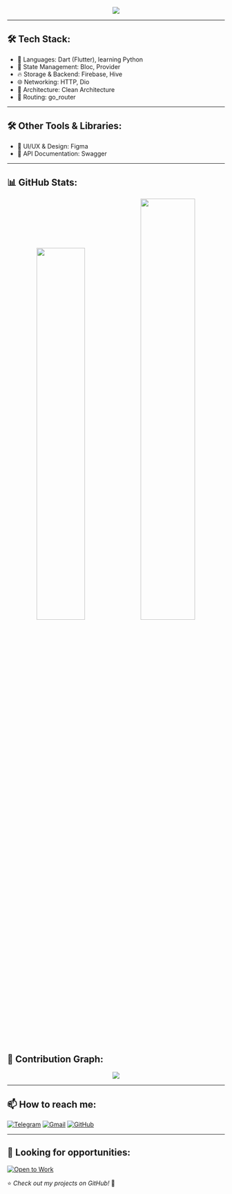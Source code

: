 <p align="center">
  <img src="https://readme-typing-svg.herokuapp.com?color=FFFFFF&size=35&center=true&vCenter=true&width=900&height=40&lines=Hi+There%2C+I'm+DanteCom+👋!;🚀+Flutter+Developer+|+🎯+Learning+Python&pause=1000"/>
</p>

---

## 🛠 Tech Stack:
- 🎯 Languages: Dart (Flutter), learning Python  
- 📱 State Management: Bloc, Provider  
- 🔥 Storage & Backend: Firebase, Hive  
- 🌐 Networking: HTTP, Dio  
- 🚀 Architecture: Clean Architecture  
- 🧭 Routing: go_router  

---

## 🛠 Other Tools & Libraries:
- 🎨 UI/UX & Design: Figma  
- 🔗 API Documentation: Swagger  

---

## 📊 GitHub Stats:
<p align="center">
  <img src="https://github-readme-stats.vercel.app/api?username=DanteCom&show_icons=true&theme=tokyonight" style="width: 47%"/>
  <img src="https://streak-stats.demolab.com?user=DanteCom&theme=tokyonight" style="width: 50%"/>
</p>

## 🚀 Contribution Graph:
<p align="center">
  <img src="https://github-readme-activity-graph.vercel.app/graph?username=DanteCom&theme=tokyo-night&cache_seconds=86400" />
</p>

---

## 📫 How to reach me:
[![Telegram](https://img.shields.io/badge/Telegram-2CA5E0?style=for-the-badge&logo=telegram&logoColor=white)](https://t.me/dantecom21)
[![Gmail](https://img.shields.io/badge/Email-D14836?style=for-the-badge&logo=gmail&logoColor=white)](mailto:dantecom21@gmail.com)
[![GitHub](https://img.shields.io/badge/GitHub-181717?style=for-the-badge&logo=github&logoColor=white)](https://github.com/DanteCom)

---

## 💼 Looking for opportunities:
[![Open to Work](https://img.shields.io/badge/Open%20to%20Work-0A66C2?style=for-the-badge&logo=hh.ru&logoColor=white)](https://hh.ru/resume/b2fc2308ff0e95b73f0039ed1f71576b6f4f39)

⭐️ *Check out my projects on GitHub!* 🚀
